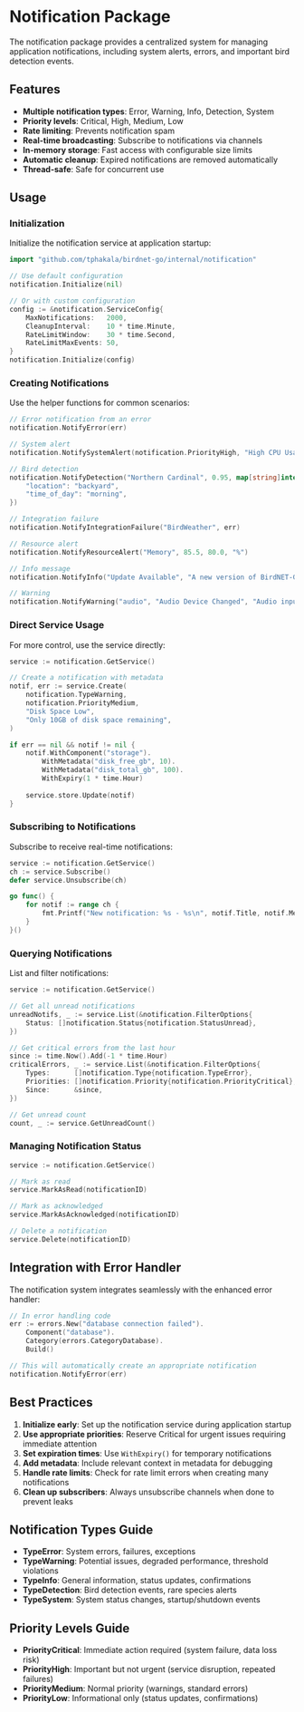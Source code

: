 # Notification Package

The notification package provides a centralized system for managing application notifications, including system alerts, errors, and important bird detection events.

## Features

- **Multiple notification types**: Error, Warning, Info, Detection, System
- **Priority levels**: Critical, High, Medium, Low
- **Rate limiting**: Prevents notification spam
- **Real-time broadcasting**: Subscribe to notifications via channels
- **In-memory storage**: Fast access with configurable size limits
- **Automatic cleanup**: Expired notifications are removed automatically
- **Thread-safe**: Safe for concurrent use

## Usage

### Initialization

Initialize the notification service at application startup:

```go
import "github.com/tphakala/birdnet-go/internal/notification"

// Use default configuration
notification.Initialize(nil)

// Or with custom configuration
config := &notification.ServiceConfig{
    MaxNotifications:   2000,
    CleanupInterval:    10 * time.Minute,
    RateLimitWindow:    30 * time.Second,
    RateLimitMaxEvents: 50,
}
notification.Initialize(config)
```

### Creating Notifications

Use the helper functions for common scenarios:

```go
// Error notification from an error
notification.NotifyError(err)

// System alert
notification.NotifySystemAlert(notification.PriorityHigh, "High CPU Usage", "CPU usage is above 80%")

// Bird detection
notification.NotifyDetection("Northern Cardinal", 0.95, map[string]interface{}{
    "location": "backyard",
    "time_of_day": "morning",
})

// Integration failure
notification.NotifyIntegrationFailure("BirdWeather", err)

// Resource alert
notification.NotifyResourceAlert("Memory", 85.5, 80.0, "%")

// Info message
notification.NotifyInfo("Update Available", "A new version of BirdNET-Go is available")

// Warning
notification.NotifyWarning("audio", "Audio Device Changed", "Audio input device has been switched")
```

### Direct Service Usage

For more control, use the service directly:

```go
service := notification.GetService()

// Create a notification with metadata
notif, err := service.Create(
    notification.TypeWarning,
    notification.PriorityMedium,
    "Disk Space Low",
    "Only 10GB of disk space remaining",
)

if err == nil && notif != nil {
    notif.WithComponent("storage").
        WithMetadata("disk_free_gb", 10).
        WithMetadata("disk_total_gb", 100).
        WithExpiry(1 * time.Hour)
    
    service.store.Update(notif)
}
```

### Subscribing to Notifications

Subscribe to receive real-time notifications:

```go
service := notification.GetService()
ch := service.Subscribe()
defer service.Unsubscribe(ch)

go func() {
    for notif := range ch {
        fmt.Printf("New notification: %s - %s\n", notif.Title, notif.Message)
    }
}()
```

### Querying Notifications

List and filter notifications:

```go
service := notification.GetService()

// Get all unread notifications
unreadNotifs, _ := service.List(&notification.FilterOptions{
    Status: []notification.Status{notification.StatusUnread},
})

// Get critical errors from the last hour
since := time.Now().Add(-1 * time.Hour)
criticalErrors, _ := service.List(&notification.FilterOptions{
    Types:      []notification.Type{notification.TypeError},
    Priorities: []notification.Priority{notification.PriorityCritical},
    Since:      &since,
})

// Get unread count
count, _ := service.GetUnreadCount()
```

### Managing Notification Status

```go
service := notification.GetService()

// Mark as read
service.MarkAsRead(notificationID)

// Mark as acknowledged
service.MarkAsAcknowledged(notificationID)

// Delete a notification
service.Delete(notificationID)
```

## Integration with Error Handler

The notification system integrates seamlessly with the enhanced error handler:

```go
// In error handling code
err := errors.New("database connection failed").
    Component("database").
    Category(errors.CategoryDatabase).
    Build()

// This will automatically create an appropriate notification
notification.NotifyError(err)
```

## Best Practices

1. **Initialize early**: Set up the notification service during application startup
2. **Use appropriate priorities**: Reserve Critical for urgent issues requiring immediate attention
3. **Set expiration times**: Use `WithExpiry()` for temporary notifications
4. **Add metadata**: Include relevant context in metadata for debugging
5. **Handle rate limits**: Check for rate limit errors when creating many notifications
6. **Clean up subscribers**: Always unsubscribe channels when done to prevent leaks

## Notification Types Guide

- **TypeError**: System errors, failures, exceptions
- **TypeWarning**: Potential issues, degraded performance, threshold violations
- **TypeInfo**: General information, status updates, confirmations
- **TypeDetection**: Bird detection events, rare species alerts
- **TypeSystem**: System status changes, startup/shutdown events

## Priority Levels Guide

- **PriorityCritical**: Immediate action required (system failure, data loss risk)
- **PriorityHigh**: Important but not urgent (service disruption, repeated failures)
- **PriorityMedium**: Normal priority (warnings, standard errors)
- **PriorityLow**: Informational only (status updates, confirmations)